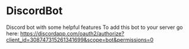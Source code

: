 # DiscordBot
Discord bot with some helpful features
To add this bot to your server go here: https://discordapp.com/oauth2/authorize?client_id=308747315261341699&scope=bot&permissions=0
